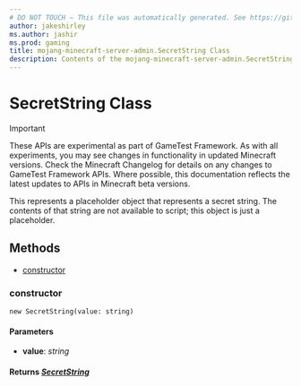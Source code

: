```yaml
---
# DO NOT TOUCH — This file was automatically generated. See https://github.com/Mojang/MinecraftApiDocsGenerator to modify descriptions, examples, etc.
author: jakeshirley
ms.author: jashir
ms.prod: gaming
title: mojang-minecraft-server-admin.SecretString Class
description: Contents of the mojang-minecraft-server-admin.SecretString class.
---
```

# SecretString Class
>[!IMPORTANT]
>These APIs are experimental as part of GameTest Framework. As with all experiments, you may see changes in functionality in updated Minecraft versions. Check the Minecraft Changelog for details on any changes to GameTest Framework APIs. Where possible, this documentation reflects the latest updates to APIs in Minecraft beta versions.

This represents a placeholder object that represents a secret string. The contents of that string are not available to script; this object is just a placeholder.

## Methods
- [constructor](#constructor)
  
### **constructor**
`
new SecretString(value: string)
`

#### **Parameters**
- **value**: *string*

#### **Returns** [*SecretString*](SecretString.md)
